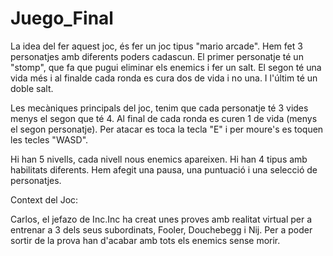 # Juego_Final

La idea del fer aquest joc, és fer un joc tipus "mario arcade". Hem fet 3 personatjes amb diferents poders cadascun. El primer personatje té un "stomp", que fa que pugui eliminar els enemics i fer un salt. El segon té una vida més i al finalde cada ronda es cura dos de vida i no una. I l'últim té un doble salt.

Les mecàniques principals del joc, tenim que cada personatje té 3 vides menys el segon que té 4. Al final de cada ronda es curen 1 de vida (menys el segon personatje). Per atacar es toca la tecla "E" i per moure's es toquen les tecles "WASD".

Hi han 5 nivells, cada nivell nous enemics apareixen. Hi han 4 tipus amb habilitats diferents. 
Hem afegit una pausa, una puntuació i una selecció de personatjes.

Context del Joc:

Carlos, el jefazo de Inc.Inc ha creat unes proves amb realitat virtual per a entrenar a 3 dels seus subordinats, Fooler, Douchebegg i Nij. Per a poder sortir de la prova han d'acabar amb tots els enemics sense morir.

